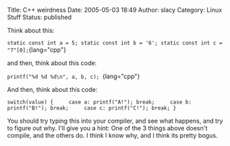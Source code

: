 Title: C++ weirdness
Date: 2005-05-03 18:49
Author: slacy
Category: Linux Stuff
Status: published

Think about this:

`static const int a = 5; static const int b = '6'; static const int c = "7"[0];`{lang="cpp"}

and then, think about this code:

`printf("%d %d %d\n", a, b, c); `{lang="cpp"}

And then, think about this code:

</code>`switch(value) {     case a: printf("A!"); break;     case b: printf("B!"); break;     case c: printf("C!"); break; }`

You should try typing this into your compiler, and see what happens, and
try to figure out why. I'll give you a hint: One of the 3 things above
doesn't compile, and the others do. I think I know why, and I think its
pretty bogus.
